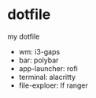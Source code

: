 # dotfile

my dotfile

- wm: i3-gaps
- bar: polybar
- app-launcher: rofi
- terminal: alacritty
- file-exploer: lf ranger
